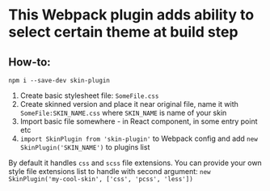 # This Webpack plugin adds ability to select certain theme at build step

## How-to:
`npm i --save-dev skin-plugin`
1) Create basic stylesheet file: `SomeFile.css`
2) Create skinned version and place it near original file, name it with `SomeFile:SKIN_NAME.css` where `SKIN_NAME` is name of your skin
3) Import basic file somewhere - in React component, in some entry point etc
4) `import SkinPlugin from 'skin-plugin'` to Webpack config and add `new SkinPlugin('SKIN_NAME')` to plugins list

By default it handles `css` and `scss` file extensions. You can provide your own style file extensions list to handle with second argument: `new SkinPlugin('my-cool-skin', ['css', 'pcss', 'less'])`
